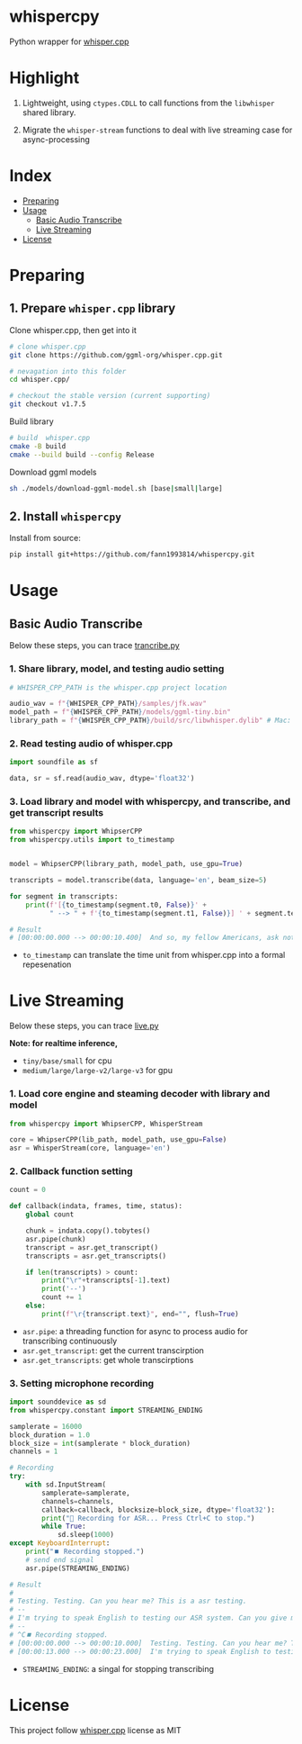 # whispercpy

Python wrapper for [whisper.cpp](https://github.com/ggml-org/whisper.cpp/)

# Highlight

1. Lightweight, using `ctypes.CDLL` to call functions from the `libwhisper` shared library.

2. Migrate the `whisper-stream` functions to deal with live streaming case for async-processing

# Index
<!-- TOC -->
* [Preparing](#preparing)
* [Usage](#usage)
  * [Basic Audio Transcribe](#basic-audio-transcribe)
  * [Live Streaming](#live-streaming)
* [License](#license)
<!-- TOC -->

# Preparing

## 1. Prepare `whisper.cpp` library

Clone whisper.cpp, then get into it

```sh
# clone whisper.cpp
git clone https://github.com/ggml-org/whisper.cpp.git

# nevagation into this folder
cd whisper.cpp/

# checkout the stable version (current supporting)
git checkout v1.7.5
```

Build library

```sh
# build  whisper.cpp
cmake -B build
cmake --build build --config Release
```

Download ggml models

```sh
sh ./models/download-ggml-model.sh [base|small|large]
```

## 2. Install `whispercpy`

Install from source:

```sh
pip install git+https://github.com/fann1993814/whispercpy.git
```

# Usage

## Basic Audio Transcribe
Below these steps, you can trace [trancribe.py](./examples/trancribe.py)

### 1. Share library, model, and testing audio setting

```py
# WHISPER_CPP_PATH is the whisper.cpp project location

audio_wav = f"{WHISPER_CPP_PATH}/samples/jfk.wav"
model_path = f"{WHISPER_CPP_PATH}/models/ggml-tiny.bin"
library_path = f"{WHISPER_CPP_PATH}/build/src/libwhisper.dylib" # Mac: dylib, Linux: so, Win: dll
```

### 2. Read testing audio of whisper.cpp

```py
import soundfile as sf

data, sr = sf.read(audio_wav, dtype='float32')
```
### 3. Load library and model with whispercpy, and transcribe, and get transcript results

```py
from whispercpy import WhipserCPP
from whispercpy.utils import to_timestamp


model = WhipserCPP(library_path, model_path, use_gpu=True)

transcripts = model.transcribe(data, language='en', beam_size=5)

for segment in transcripts:
    print(f'[{to_timestamp(segment.t0, False)}' +
          " --> " + f'{to_timestamp(segment.t1, False)}] ' + segment.text)

# Result
# [00:00:00.000 --> 00:00:10.400]  And so, my fellow Americans, ask not what your country can do for you, ask what you can do for your country.
```
- `to_timestamp` can translate the time unit from whisper.cpp into a formal repesenation

# Live Streaming
Below these steps, you can trace [live.py](./examples/live.py)

**Note: for realtime inference,**
  - `tiny/base/small` for cpu
  - `medium/large/large-v2/large-v3` for gpu

### 1. Load core engine and steaming decoder with library and model

```py
from whispercpy import WhipserCPP, WhisperStream

core = WhipserCPP(lib_path, model_path, use_gpu=False)
asr = WhisperStream(core, language='en')
```

### 2. Callback function setting
```py
count = 0

def callback(indata, frames, time, status):
    global count

    chunk = indata.copy().tobytes()
    asr.pipe(chunk)
    transcript = asr.get_transcript()
    transcripts = asr.get_transcripts()

    if len(transcripts) > count:
        print("\r"+transcripts[-1].text)
        print('--')
        count += 1
    else:
        print(f"\r{transcript.text}", end="", flush=True)

```
- `asr.pipe`: a threading function for async to process audio for transcribing continuously
- `asr.get_transcript`: get the current transcirption
- `asr.get_transcripts`: get whole transcirptions

### 3. Setting microphone recording

```py
import sounddevice as sd
from whispercpy.constant import STREAMING_ENDING

samplerate = 16000
block_duration = 1.0
block_size = int(samplerate * block_duration)
channels = 1

# Recording
try:
    with sd.InputStream(
        samplerate=samplerate,
        channels=channels,
        callback=callback, blocksize=block_size, dtype='float32'):
        print("🎤 Recording for ASR... Press Ctrl+C to stop.")
        while True:
            sd.sleep(1000)
except KeyboardInterrupt:
    print("⏹️ Recording stopped.")
    # send end signal
    asr.pipe(STREAMING_ENDING)

# Result
#
# Testing. Testing. Can you hear me? This is a asr testing.
# --
# I'm trying to speak English to testing our ASR system. Can you give me a response?
# --
# ^C⏹️ Recording stopped.
# [00:00:00.000 --> 00:00:10.000]  Testing. Testing. Can you hear me? This is a sour testing.
# [00:00:13.000 --> 00:00:23.000]  I'm trying to speak English to testing our ASR system. Can you give me a response?
```
- `STREAMING_ENDING`: a singal for stopping transcribing

# License
This project follow [whisper.cpp](https://github.com/ggml-org/whisper.cpp/) license as MIT